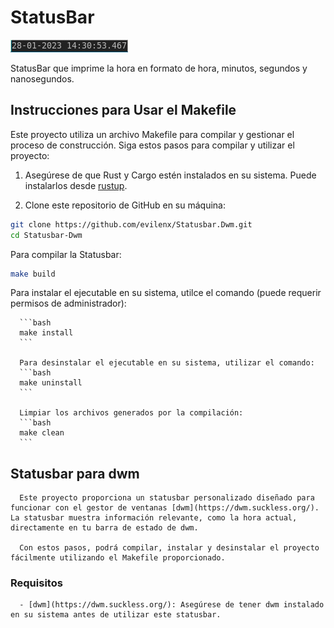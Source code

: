 # StatusBar 
![statusbar](/screenshot/picture.jpg) 

   StatusBar que imprime la hora en formato de hora, minutos, segundos y nanosegundos. 



## Instrucciones para Usar el Makefile

   Este proyecto utiliza un archivo Makefile para compilar y gestionar el proceso de construcción. Siga estos pasos para compilar y utilizar el proyecto:

   1. Asegúrese de que Rust y Cargo estén instalados en su sistema. Puede instalarlos desde [rustup](https://rustup.rs/).

   2. Clone este repositorio de GitHub en su máquina:

   ```bash
   git clone https://github.com/evilenx/Statusbar.Dwm.git
   cd Statusbar-Dwm
   ```
   Para compilar la Statusbar:

   ```bash
   make build
   ```

   Para instalar el ejecutable en su sistema, utilce el comando (puede requerir permisos de administrador):

      ```bash
      make install 
      ```

      Para desinstalar el ejecutable en su sistema, utilizar el comando: 
      ```bash
      make uninstall 
      ```

      Limpiar los archivos generados por la compilación: 
      ```bash
      make clean  
      ```
## Statusbar para dwm

      Este proyecto proporciona un statusbar personalizado diseñado para funcionar con el gestor de ventanas [dwm](https://dwm.suckless.org/). La statusbar muestra información relevante, como la hora actual, directamente en tu barra de estado de dwm.

      Con estos pasos, podrá compilar, instalar y desinstalar el proyecto fácilmente utilizando el Makefile proporcionado.

### Requisitos

      - [dwm](https://dwm.suckless.org/): Asegúrese de tener dwm instalado en su sistema antes de utilizar este statusbar.

